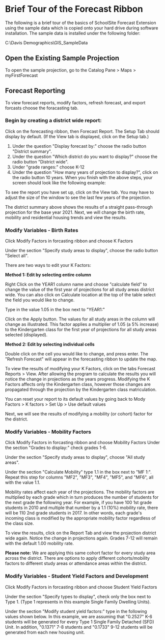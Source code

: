 # Brief Tour of the Forecast Ribbon
The following is a brief tour of the basics of SchoolSite Forecast Extension using the sample data which is copied onto your hard drive during software installation. The sample data is installed under the following folder:
 
C:\Davis Demographics\GIS_SampleData

## Open the Existing Sample Projection
To open the sample projection, go to the Catalog Pane > Maps > myFirstForecast

## Forecast Reporting
To view forecast reports, modify factors, refresh forecast, and export forcasts choose the foracasting tab.

### Begin by creating a district wide report:
Click on the forecasting ribbon, then Forecast Report. The Setup Tab should display by default. (If the View tab is displayed, click on the Setup tab.)

1. Under the question "Display forecast by:" choose the radio button "District summary".
2. Under the question "Which district do you want to display?" choose the radio button "District wide".
3. Under "grade ranges:" choose K-12
4. Under the question "How many years of projection to display?", click on the radio button 10 years.
When you finish with the above steps, your screen should look like the following example:

To see the report you have set up, click on the View tab.  You may have to adjust the size of the window to see the last few years of the projection.

The district summary above shows the results of a straight pass-through projection for the base year 2021.  Next, we will change the birth rate, mobility and residential housing trends and view the results.

### Modify Variables - Birth Rates
Click Modify Factors in forcasting ribbon and choose K Factors

Under the section "Specify study areas to display", choose the radio button "Select all".

There are two ways to edit  your K Factors:

**Method 1: Edit by selecting entire column**
 
Right Click on the YEAR1 column name and choose "calculate field" to change the value of the first year of projections for all study areas district wide. You can also click on Calculate location at the top of the table select the field you would like to change. 

Type in the value 1.05 in the box next to "YEAR1:"

Click on the Apply button. The values for all study areas in the column will change as illustrated.  This factor applies a multiplier of 1.05 (a 5% increase) to the Kindergarten class for the first year of projections for all study areas selected (displayed).

**Method 2: Edit by selecting individual cells**

Double click on the cell you would like to change, and press enter. The "Refresh Forecast" will appear in the forecasting ribbon to update the map.
 
To view the results of modifying your K Factors, click on the tabs Forecast Reports > View. After allowing the program to calculate the results you will notice the change in projections as the years progress.  Modifying the K Factors affects only the Kindergarten class, however those changes are propagated through the projection by the Kindergarten class matriculation.

You can reset your report to its default values by going back to Mody Factors > K factors > Set Up > Use default values

Next, we will see the results of modifying a mobility (or cohort) factor for the district.
 
### Modify Variables - Mobility Factors
Click Modify Factors in forcasting ribbon and choose Mobility Factors
Under the section "Grades to display:" check grades 1-6.

Under the section "Specify study areas to display", choose "All study areas".

Under the section "Calculate Mobility" type 1.1 in the box next to "MF 1:". Repeat this step for columns "MF2", "MF3", "MF4", "MF5", and "MF6", all with the value 1.1.

Mobility rates affect each year of the projections.  The mobility factors are multiplied by each grade which in turn produces the number of students for the next grade the following year. For example, if you have 100 1st grade students in 2010 and multiple that number by a 1.1 (10%) mobility rate, there will be 110 2nd grade students in 2017. In other words, each grade's incoming class is modified by the appropriate mobility factor regardless of the class size.

To view the results, click on the Report Tab and view the projection district wide again.  Notice the change in projections again. Grades 7-12 will remain with the default 1.00 mobility rate.

**Please note:** We are applying this same cohort factor for every study area across the district.  There are options to apply different cohorts/mobility factors to different study areas or attendance areas within the district.

### Modify Variables - Student Yield Factors and Development
Click Modify Factors in forcasting ribbon and choose Student Yield Factors

Under the section "Specify types to display", check only the box next to Type 1. (Type 1 represents in this example Single Family Dwelling Units).

Under the section "Modify student yield factors:" type in the following values shown below. In this example, we are assuming that "0.2527" K-6 students will be generated for every Type 1 Single Family Detached (SFD) Unit.  In addition, "0.1371" 7-8 students and "0.1733" 9-12 students will be generated from each new housing unit.
